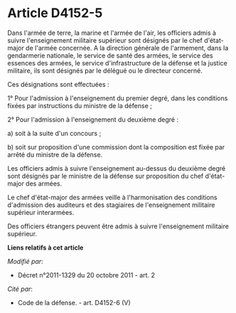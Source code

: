 # Article D4152-5

Dans l'armée de terre, la marine et l'armée de l'air, les officiers admis à suivre l'enseignement militaire supérieur sont
désignés par le chef d'état-major de l'armée concernée. A la direction générale de l'armement, dans la gendarmerie nationale,
le service de santé des armées,     le service des essences des armées, le service d'infrastructure de la défense et la
justice militaire, ils sont désignés par le délégué ou le directeur concerné. 

Ces désignations sont effectuées : 

1° Pour l'admission à l'enseignement du premier degré, dans les conditions fixées par instructions du ministre de la
défense ; 

2° Pour l'admission à l'enseignement du deuxième degré : 

a) soit à la suite d'un concours ; 

b) soit sur proposition d'une commission dont la composition est fixée par arrêté du ministre de la défense. 

Les officiers admis à suivre l'enseignement au-dessus du deuxième degré sont désignés par le ministre de la défense sur
proposition du chef d'état-major des armées. 

Le chef d'état-major des armées veille à l'harmonisation des conditions d'admission des auditeurs et des stagiaires de
l'enseignement militaire supérieur interarmées. 

Des officiers étrangers peuvent être admis à suivre l'enseignement militaire supérieur.

**Liens relatifs à cet article**

_Modifié par_:

  - Décret n°2011-1329 du 20 octobre 2011 - art. 2

_Cité par_:

  - Code de la défense. - art. D4152-6 (V)
